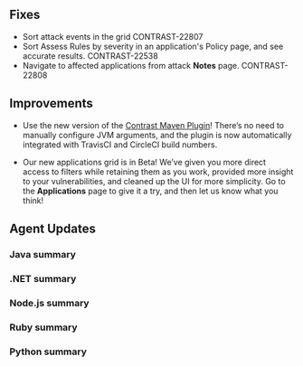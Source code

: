 <!--
title: "Contrast 3.5.2 - May 2018"
description: "Contrast 3.5.2 May 2018"
tags: "3.5.2 May Release Notes"
-->


## Fixes

* Sort attack events in the grid CONTRAST-22807
* Sort Assess Rules by severity in an application's Policy page, and see accurate results. CONTRAST-22538
* Navigate to affected applications from attack **Notes** page. CONTRAST-22808

## Improvements 

* Use the new version of the [Contrast Maven Plugin](tools-build.html#maven)! There’s no need to manually configure JVM arguments, and the plugin is now automatically integrated with TravisCI and CircleCI build numbers.

* Our new applications grid is in Beta! We’ve given you more direct access to filters while retaining them as you work, provided more insight to your vulnerabilities, and cleaned up the UI for more simplicity. Go to the **Applications** page to give it a try, and then let us know what you think!


## Agent Updates

### Java summary 


### .NET summary 


### Node.js summary 


### Ruby summary 


### Python summary

